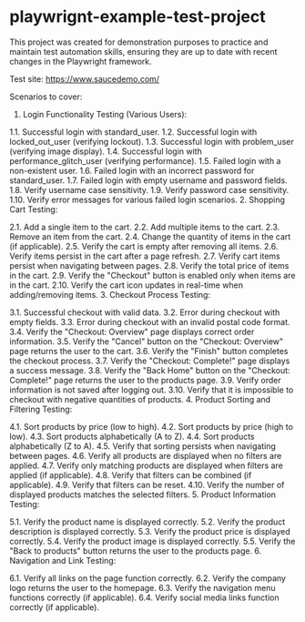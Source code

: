 # playwrignt-example-test-project

This project was created for demonstration purposes to practice and maintain test automation skills, ensuring they are up to date with recent changes in the Playwright framework.

Test site: https://www.saucedemo.com/

Scenarios to cover:

1. Login Functionality Testing (Various Users):

1.1. Successful login with standard_user.
1.2. Successful login with locked_out_user (verifying lockout).
1.3. Successful login with problem_user (verifying image display).
1.4. Successful login with performance_glitch_user (verifying performance).
1.5. Failed login with a non-existent user.
1.6. Failed login with an incorrect password for standard_user.
1.7. Failed login with empty username and password fields.
1.8. Verify username case sensitivity.
1.9. Verify password case sensitivity.
1.10. Verify error messages for various failed login scenarios.
2. Shopping Cart Testing:

2.1. Add a single item to the cart.
2.2. Add multiple items to the cart.
2.3. Remove an item from the cart.
2.4. Change the quantity of items in the cart (if applicable).
2.5. Verify the cart is empty after removing all items.
2.6. Verify items persist in the cart after a page refresh.
2.7. Verify cart items persist when navigating between pages.
2.8. Verify the total price of items in the cart.
2.9. Verify the "Checkout" button is enabled only when items are in the cart.
2.10. Verify the cart icon updates in real-time when adding/removing items.
3. Checkout Process Testing:

3.1. Successful checkout with valid data.
3.2. Error during checkout with empty fields.
3.3. Error during checkout with an invalid postal code format.
3.4. Verify the "Checkout: Overview" page displays correct order information.
3.5. Verify the "Cancel" button on the "Checkout: Overview" page returns the user to the cart.
3.6. Verify the "Finish" button completes the checkout process.
3.7. Verify the "Checkout: Complete!" page displays a success message.
3.8. Verify the "Back Home" button on the "Checkout: Complete!" page returns the user to the products page.
3.9. Verify order information is not saved after logging out.
3.10. Verify that it is impossible to checkout with negative quantities of products.
4. Product Sorting and Filtering Testing:

4.1. Sort products by price (low to high).
4.2. Sort products by price (high to low).
4.3. Sort products alphabetically (A to Z).
4.4. Sort products alphabetically (Z to A).
4.5. Verify that sorting persists when navigating between pages.
4.6. Verify all products are displayed when no filters are applied.
4.7. Verify only matching products are displayed when filters are applied (if applicable).
4.8. Verify that filters can be combined (if applicable).
4.9. Verify that filters can be reset.
4.10. Verify the number of displayed products matches the selected filters.
5. Product Information Testing:

5.1. Verify the product name is displayed correctly.
5.2. Verify the product description is displayed correctly.
5.3. Verify the product price is displayed correctly.
5.4. Verify the product image is displayed correctly.
5.5. Verify the "Back to products" button returns the user to the products page.
6. Navigation and Link Testing:

6.1. Verify all links on the page function correctly.
6.2. Verify the company logo returns the user to the homepage.
6.3. Verify the navigation menu functions correctly (if applicable).
6.4. Verify social media links function correctly (if applicable).


